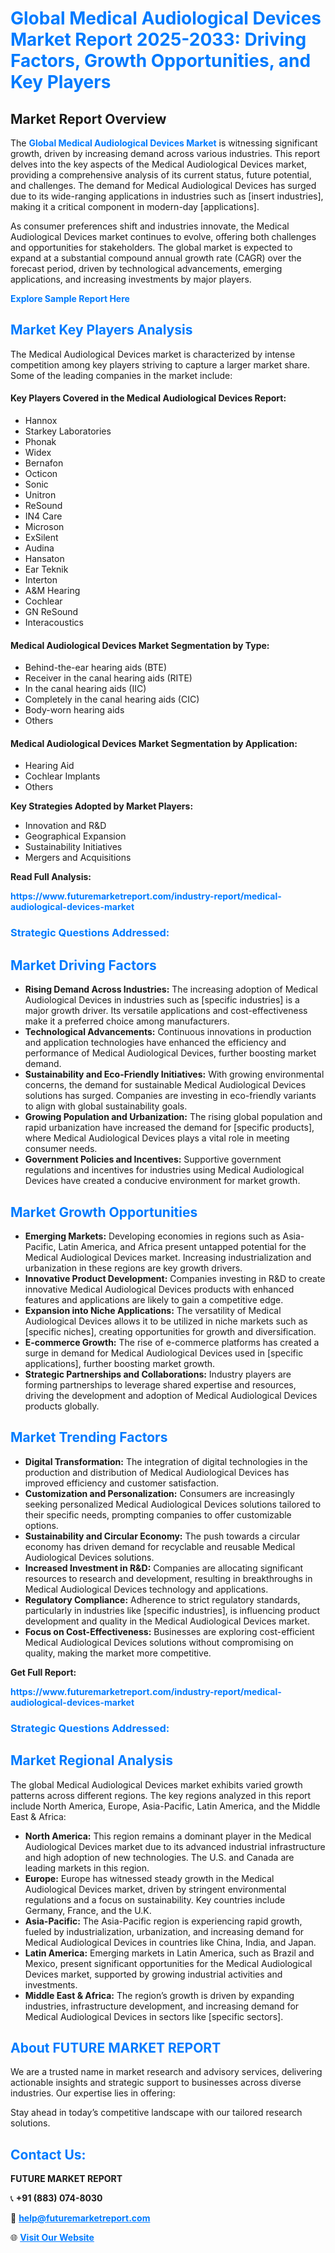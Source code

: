 <h1 style="color: #007BFF;">Global Medical Audiological Devices Market Report 2025-2033: Driving Factors, Growth Opportunities, and Key Players</h1>

<section id="overview">
<h2>Market Report Overview</h2>
<p>The <a href="https://www.futuremarketreport.com/industry-report/medical-audiological-devices-market" style="color: #007BFF; text-decoration: none;"><strong>Global Medical Audiological Devices Market</strong></a> is witnessing significant growth, driven by increasing demand across various industries. This report delves into the key aspects of the Medical Audiological Devices market, providing a comprehensive analysis of its current status, future potential, and challenges. The demand for Medical Audiological Devices has surged due to its wide-ranging applications in industries such as [insert industries], making it a critical component in modern-day [applications].</p>
<p>As consumer preferences shift and industries innovate, the Medical Audiological Devices market continues to evolve, offering both challenges and opportunities for stakeholders. The global market is expected to expand at a substantial compound annual growth rate (CAGR) over the forecast period, driven by technological advancements, emerging applications, and increasing investments by major players.</p>
</section>

<section id="overview">
<p><a href="https://www.futuremarketreport.com/request-sample/reportId=56614" style="color: #007BFF; text-decoration: none;"><strong>Explore Sample Report Here</strong></a></p>
</section>

<section id="key-players">
<h2 style="color: #007BFF;">Market Key Players Analysis</h2>
<p>The Medical Audiological Devices market is characterized by intense competition among key players striving to capture a larger market share. Some of the leading companies in the market include:</p>
<h4>Key Players Covered in the Medical Audiological Devices Report:</h4>
<ul><li>Hannox</li><li>Starkey Laboratories</li><li>Phonak</li><li>Widex</li><li>Bernafon</li><li>Octicon</li><li>Sonic</li><li>Unitron</li><li>ReSound</li><li>IN4 Care</li><li>Microson</li><li>ExSilent</li><li>Audina</li><li>Hansaton</li><li>Ear Teknik</li><li>Interton</li><li>A&amp;M Hearing</li><li>Cochlear</li><li>GN ReSound</li><li>Interacoustics</li></ul>
<h4>Medical Audiological Devices Market Segmentation by Type:</h4>
<ul><li>Behind-the-ear hearing aids (BTE)</li><li>Receiver in the canal hearing aids (RITE)</li><li>In the canal hearing aids (IIC)</li><li>Completely in the canal hearing aids (CIC)</li><li>Body-worn hearing aids</li><li>Others</li></ul>

<h4>Medical Audiological Devices Market Segmentation by Application:</h4>
<ul><li>Hearing Aid</li><li>Cochlear Implants</li><li>Others</li></ul>
<p><strong>Key Strategies Adopted by Market Players:</strong></p>
<ul>
<li>Innovation and R&D</li>
<li>Geographical Expansion</li>
<li>Sustainability Initiatives</li>
<li>Mergers and Acquisitions</li>
</ul>
</section>

<section>
<p><strong>Read Full Analysis: </strong></p><a href="https://www.futuremarketreport.com/industry-report/medical-audiological-devices-market" style="color: #007BFF; text-decoration: none;"><strong>https://www.futuremarketreport.com/industry-report/medical-audiological-devices-market</strong></a>
<h3 style="color: #007BFF;">Strategic Questions Addressed:</h3>
</section>

<section id="driving-factors">
<h2 style="color: #007BFF;">Market Driving Factors</h2>
<ul>
<li><strong>Rising Demand Across Industries:</strong> The increasing adoption of Medical Audiological Devices in industries such as [specific industries] is a major growth driver. Its versatile applications and cost-effectiveness make it a preferred choice among manufacturers.</li>
<li><strong>Technological Advancements:</strong> Continuous innovations in production and application technologies have enhanced the efficiency and performance of Medical Audiological Devices, further boosting market demand.</li>
<li><strong>Sustainability and Eco-Friendly Initiatives:</strong> With growing environmental concerns, the demand for sustainable Medical Audiological Devices solutions has surged. Companies are investing in eco-friendly variants to align with global sustainability goals.</li>
<li><strong>Growing Population and Urbanization:</strong> The rising global population and rapid urbanization have increased the demand for [specific products], where Medical Audiological Devices plays a vital role in meeting consumer needs.</li>
<li><strong>Government Policies and Incentives:</strong> Supportive government regulations and incentives for industries using Medical Audiological Devices have created a conducive environment for market growth.</li>
</ul>
</section>

<section id="growth-opportunities">
<h2 style="color: #007BFF;">Market Growth Opportunities</h2>
<ul>
<li><strong>Emerging Markets:</strong> Developing economies in regions such as Asia-Pacific, Latin America, and Africa present untapped potential for the Medical Audiological Devices market. Increasing industrialization and urbanization in these regions are key growth drivers.</li>
<li><strong>Innovative Product Development:</strong> Companies investing in R&D to create innovative Medical Audiological Devices products with enhanced features and applications are likely to gain a competitive edge.</li>
<li><strong>Expansion into Niche Applications:</strong> The versatility of Medical Audiological Devices allows it to be utilized in niche markets such as [specific niches], creating opportunities for growth and diversification.</li>
<li><strong>E-commerce Growth:</strong> The rise of e-commerce platforms has created a surge in demand for Medical Audiological Devices used in [specific applications], further boosting market growth.</li>
<li><strong>Strategic Partnerships and Collaborations:</strong> Industry players are forming partnerships to leverage shared expertise and resources, driving the development and adoption of Medical Audiological Devices products globally.</li>
</ul>
</section>

<section id="trending-factors">
<h2 style="color: #007BFF;">Market Trending Factors</h2>
<ul>
<li><strong>Digital Transformation:</strong> The integration of digital technologies in the production and distribution of Medical Audiological Devices has improved efficiency and customer satisfaction.</li>
<li><strong>Customization and Personalization:</strong> Consumers are increasingly seeking personalized Medical Audiological Devices solutions tailored to their specific needs, prompting companies to offer customizable options.</li>
<li><strong>Sustainability and Circular Economy:</strong> The push towards a circular economy has driven demand for recyclable and reusable Medical Audiological Devices solutions.</li>
<li><strong>Increased Investment in R&D:</strong> Companies are allocating significant resources to research and development, resulting in breakthroughs in Medical Audiological Devices technology and applications.</li>
<li><strong>Regulatory Compliance:</strong> Adherence to strict regulatory standards, particularly in industries like [specific industries], is influencing product development and quality in the Medical Audiological Devices market.</li>
<li><strong>Focus on Cost-Effectiveness:</strong> Businesses are exploring cost-efficient Medical Audiological Devices solutions without compromising on quality, making the market more competitive.</li>
</ul>
</section>

<section>
<p><strong>Get Full Report: </strong></p><a href="https://www.futuremarketreport.com/industry-report/medical-audiological-devices-market" style="color: #007BFF; text-decoration: none;"><strong>https://www.futuremarketreport.com/industry-report/medical-audiological-devices-market</strong></a>
<h3 style="color: #007BFF;">Strategic Questions Addressed:</h3>
</section>


<section id="regional-analysis">
<h2 style="color: #007BFF;">Market Regional Analysis</h2>
<p>The global Medical Audiological Devices market exhibits varied growth patterns across different regions. The key regions analyzed in this report include North America, Europe, Asia-Pacific, Latin America, and the Middle East & Africa:</p>
<ul>
<li><strong>North America:</strong> This region remains a dominant player in the Medical Audiological Devices market due to its advanced industrial infrastructure and high adoption of new technologies. The U.S. and Canada are leading markets in this region.</li>
<li><strong>Europe:</strong> Europe has witnessed steady growth in the Medical Audiological Devices market, driven by stringent environmental regulations and a focus on sustainability. Key countries include Germany, France, and the U.K.</li>
<li><strong>Asia-Pacific:</strong> The Asia-Pacific region is experiencing rapid growth, fueled by industrialization, urbanization, and increasing demand for Medical Audiological Devices in countries like China, India, and Japan.</li>
<li><strong>Latin America:</strong> Emerging markets in Latin America, such as Brazil and Mexico, present significant opportunities for the Medical Audiological Devices market, supported by growing industrial activities and investments.</li>
<li><strong>Middle East & Africa:</strong> The region’s growth is driven by expanding industries, infrastructure development, and increasing demand for Medical Audiological Devices in sectors like [specific sectors].</li>
</ul>
</section>

<footer>
<h2 style="color: #007BFF;">About FUTURE MARKET REPORT</h2>
<p>We are a trusted name in market research and advisory services, delivering actionable insights and strategic support to businesses across diverse industries. Our expertise lies in offering:</p>

<p>Stay ahead in today’s competitive landscape with our tailored research solutions.</p>

<h2 style="color: #007BFF;">Contact Us:</h2>
<p><strong>FUTURE MARKET REPORT</strong></p>
<p>📞 <strong>+91 (883) 074-8030</strong></p>
<p>📧 <strong><a href="mailto:help@futuremarketreport.com" style="color: #007BFF;">help@futuremarketreport.com</a></strong></p>
<p>🌐 <strong><a href="https://www.futuremarketreport.com/" style="color: #007BFF;">Visit Our Website</a></strong></p>
</footer>